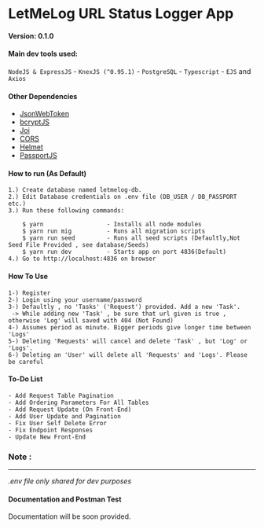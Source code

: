 # LetMeLog URL Status Logger App

#### Version: 0.1.0

#### Main dev tools used:

`NodeJS & ExpressJS` - `KnexJS (^0.95.1)` - `PostgreSQL` - `Typescript` - `EJS` and `Axios`

#### Other Dependencies

- [JsonWebToken](https://www.npmjs.com/package/jsonwebtoken)
- [bcryptJS](https://www.npmjs.com/package/bcryptjs)
- [Joi](https://joi.dev/api/?v=17.4.0)
- [CORS](href="https://www.npmjs.com/package/cors)
- [Helmet](https://helmetjs.github.io/)
- [PassportJS](http://www.passportjs.org/)

#### How to run (As Default)

```
1.) Create database named letmelog-db.
2.) Edit Database credentials on .env file (DB_USER / DB_PASSPORT etc.)
3.) Run these following commands:

    $ yarn                  - Installs all node modules
    $ yarn run mig          - Runs all migration scripts
    $ yarn run seed         - Runs all seed scripts (Defaultly,Not Seed File Provided , see database/Seeds)
    $ yarn run dev          - Starts app on port 4836(Default)
4.) Go to http://localhost:4836 on browser

```

#### How To Use

```
1-) Register
2-) Login using your username/password
3-) Defaultly , no 'Tasks' ('Request') provided. Add a new 'Task'.
 -> While adding new 'Task' , be sure that url given is true , otherwise 'Log' will saved with 404 (Not Found)
4-) Assumes period as minute. Bigger periods give longer time between 'Logs'
5-) Deleting 'Requests' will cancel and delete 'Task' , but 'Log' or 'Logs'.
6-) Deleting an 'User' will delete all 'Requests' and 'Logs'. Please be careful
```

#### To-Do List

```
- Add Request Table Pagination
- Add Ordering Parameters For All Tables
- Add Request Update (On Front-End)
- Add User Update and Pagination
- Fix User Self Delete Error
- Fix Endpoint Responses
- Update New Front-End
```

### Note :

---

_.env file only shared for dev purposes_

#### Documentation and Postman Test

Documentation will be soon provided.
